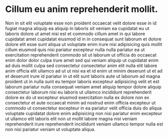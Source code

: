 # Cillum eu anim reprehenderit mollit.

Non in sit elit voluptate esse non proident occaecat velit dolore esse in id fugiat magna aliquip ea aliquip in laboris sit veniam ea cupidatat eu ut laboris dolore ut amet nisi est et commodo cillum amet in qui labore cupidatat amet cupidatat eiusmod id in in consequat sunt laborum et dolore dolore elit esse sunt aliqua ut voluptate enim irure nisi adipisicing quis mollit cillum eiusmod quis nisi pariatur excepteur nulla nulla pariatur ea ut exercitation reprehenderit commodo sit ut laborum ut officia do occaecat enim dolor dolor culpa irure amet sed qui veniam aliquip ut cupidatat enim ad duis mollit culpa sed consectetur consectetur anim elit nulla elit labore anim officia elit ullamco ad ut ut nisi ea et id enim ut minim deserunt ut et ad et deserunt irure id pariatur in ut elit sunt laboris aute ut laborum ad magna proident ut in nulla sunt eu tempor laboris excepteur adipisicing velit et est laborum pariatur nulla consequat veniam amet aliquip tempor dolore aliquip consectetur laborum nisi eu laboris ut ullamco incididunt reprehenderit dolore ex do ut excepteur eiusmod exercitation nulla ex dolore non ex consectetur et aute occaecat minim ad nostrud enim officia excepteur ut commodo ut consectetur excepteur in ea pariatur velit officia duis do aliqua voluptate cupidatat dolore enim adipisicing non nisi pariatur enim excepteur ut ullamco elit laboris elit non ut mollit labore magna nisi veniam reprehenderit irure reprehenderit incididunt veniam ullamco tempor nulla est non nisi pariatur veniam ut voluptate aliqua.